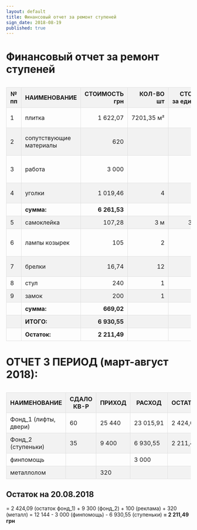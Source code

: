 ```yaml
---
layout: default
title: Финансовый отчет за ремонт ступеней
sign_date: 2018-08-19
published: true
---
```


<style>
table {
    max-width: 800px;
    margin: 2em auto 1em;
}
td, th {
    border: 1px solid #e0e0e0;
    border-collapse: collapse;
    padding: 7px 10px;
}
thead > tr, tr:nth-child(even) {
    background-color: #f2f2f2;
}
</style>

# Финансовый отчет за ремонт ступеней

№<br>пп | НАИМЕНОВАНИЕ | СТОИМОСТЬ<br>грн | КОЛ-ВО<br>шт | СТОИМОСТЬ<br>за единицу, грн | ПРИМЕЧАНИЕ
---|---|---:|---:|---:|:---:
1 | плитка | 1 622,07 |  7201,35 м² | | 44,95 м² / 188,2 грн;<br>3,6 м² / 191,8 грн
2 | сопутствующие материалы | 620 | | | цемент, клей, мешок, эпоксидный клей
3 | работа | 3 000 | | |демонтаж, укладка плитки, ремонт плитки
4 | уголки | 1 019,46 | 4 | 278 грн;<br>184,8 грн | 3 шт- 3-х метровых<br>1 шт 2-х метровый
  | **сумма:** | **6 261,53**
5 | самоклейка | 107,28 | 3 м | 35,6 грн/м | окна в сторожку
6 | лампы козырек | 105 | 2 | 53 грн<br>52 грн | 1 галогенная;<br>1 обычная 40 цоколь
7 | брелки | 16,74 | 12 |  | для ключей консьержам
8 | стул | 240 | 1 | 240 | для консьержей
9 | замок | 200 | 1 | 200 | для консьержей
  | **сумма:** | **669,02**
  | <b style="colol: red; font-weight: 200%">ИТОГО:</b> | <b style="colol: red; font-weight: 200%">6 930,55</b>
  | **Остаток:** | **2 211,49**

# ОТЧЕТ З ПЕРИОД (март-август 2018):

НАИМЕНОВАНИЕ | СДАЛО<br>КВ-Р | ПРИХОД | РАСХОД | ОСТАТОК | ПРИМЕЧАНИЕ
---|---|---|---|---|---
Фонд_1 (лифты, двери) | 60 | 25 440 | 23 015,91 | 2 424,09 | отчет_1
Фонд_2 (ступеньки) | 35 | 9 400 | 6 930,55 | 2 211,49 | отчет_2
финпомощь | | | 3 000 | | консьерж
металлолом | | 320 | | | старые двери

## Остаток на 20.08.2018

= 2 424,09 (остаток фонд_1)
\+ 9 300 (фонд_2)
\+ 100 (реклама)
\+ 320 (металл)
\= 12 144
\- 3 000 (финпомощь)
\- 6 930,55 (ступеньки)
**= 2 211,49 грн**